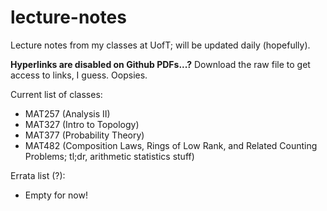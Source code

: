 # lecture-notes
Lecture notes from my classes at UofT; will be updated daily (hopefully).

**Hyperlinks are disabled on Github PDFs...?** Download the raw file to get access to links, I guess. Oopsies.

Current list of classes:
- MAT257 (Analysis II)
- MAT327 (Intro to Topology)
- MAT377 (Probability Theory)
- MAT482 (Composition Laws, Rings of Low Rank, and Related Counting Problems; tl;dr, arithmetic statistics stuff)

Errata list (?):
- Empty for now!

